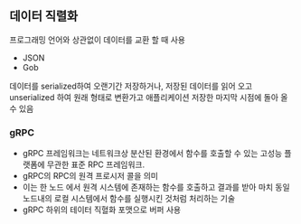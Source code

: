 ## 데이터 직렬화
  프로그래밍 언어와 상관없이 데이터를 교환 할 때 사용
- JSON
- Gob

데이터를 serialized하여 오랜기간 저장하거나, 저장된 데이터를 읽어 오고 unserialized 하여 원래 형태로 변환가고 애플리케이션 저장한 마지막 시점에 돌아 올 수 있음

### gRPC 
- gRPC 프레임워크는 네트워크상 분산된 환경에서 함수를 호출할 수 있는 고성능 플랫폼에 무관한 표준 RPC 프레임워크. 
- gRPC의 RPC의 원격 프로시저 콜을 의미
- 이는 한 노드 에서 원격 시스템에 존재하는 함수를 호출하고 결과를 받아 마치 동일 노드내의 로컬 시스템에서 함수를 실행시킨 것처럼 처리하는 기술
- gRPC 하위의 테이터 직혈화 포맷으로 버퍼 사용